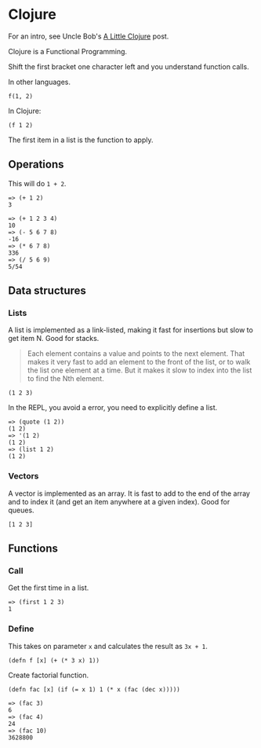 # Clojure

For an intro, see Uncle Bob's [A Little Clojure](https://blog.cleancoder.com/uncle-bob/2020/04/06/ALittleClojure.html) post.

Clojure is a Functional Programming.

Shift the first bracket one character left and you understand function calls.

In other languages.

```
f(1, 2)
```

In Clojure:

```cj
(f 1 2)
```

The first item in a list is the function to apply.


## Operations

This will do `1 + 2`.

```cj
=> (+ 1 2)
3
```

```cj
=> (+ 1 2 3 4)
10
=> (- 5 6 7 8)
-16
=> (* 6 7 8)
336
=> (/ 5 6 9)
5/54
```


## Data structures 

### Lists

A list is implemented as a link-listed, making it fast for insertions but slow to get item N. Good for stacks.

> Each element contains a value and points to the next element. That makes it very fast to add an element to the front of the list, or to walk the list one element at a time. But it makes it slow to index into the list to find the Nth element.

```cj
(1 2 3)
```

In the REPL, you avoid a error, you need to explicitly define a list.

```cj
=> (quote (1 2))
(1 2)
=> '(1 2)
(1 2)
=> (list 1 2)
(1 2)
```

### Vectors

A vector is implemented as an array. It is fast to add to the end of the array and to index it (and get an item anywhere at a given index). Good for queues.

```
[1 2 3]
```


## Functions 

### Call

Get the first time in a list.

```cj
=> (first 1 2 3)
1
```


### Define

This takes on parameter `x` and calculates the result as `3x + 1`.

```cj
(defn f [x] (+ (* 3 x) 1))
```

Create factorial function.

```cj
(defn fac [x] (if (= x 1) 1 (* x (fac (dec x)))))
```

```cj
=> (fac 3)
6
=> (fac 4)
24
=> (fac 10)
3628800
```
